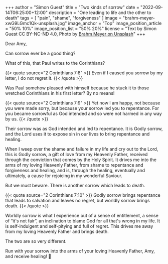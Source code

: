 +++
author = "Simon Guest"
title = "Two kinds of sorrow"
date = "2022-09-14T06:25:00+12:00"
description = "One leading to life and the other to death"
tags = [ "pain", "shame", "forgiveness" ]
image = "brahm-meyer-xwG9LGmc1Qk-unsplash.jpg"
image_anchor = "Top"
image_position_article = "50% 10%"
image_position_list = "50% 20%"
license = "Text by Simon Guest CC BY-NC-ND 4.0, Photo by [Brahm Meyer on Unsplash](https://unsplash.com/photos/xwG9LGmc1Qk)"
+++

Dear Amy,

Can sorrow ever be a good thing?

What of this, that Paul writes to the Corinthians?

{{< quote source="2 Corinthians 7:8" >}}
Even if I caused you sorrow by my letter, I do not regret it.
{{< /quote >}}

Was Paul somehow pleased with himself because he stuck it to those wretched Corinthians in his first letter? By no means!

{{< quote source="2 Corinthians 7:9" >}}
Yet now I am happy, not because you were made sorry, but because your sorrow led you to repentance. For you became sorrowful as God intended and so were not harmed in any way by us.
{{< /quote >}}

Their sorrow was as God intended and led to repentance. It is Godly sorrow, and the Lord uses it to expose sin in our lives to bring repentance and healing.

When I weep over the shame and failure in my life and cry out to the Lord, this is Godly sorrow, a gift of love from my Heavenly Father, received through the conviction that comes by the Holy Spirit. It drives me into the arms of my loving Heavenly Father, from shame to repentance and forgiveness and healing, and is, through the healing, eventually and ultimately, a cause for rejoicing in my wonderful Saviour.

But we must beware. There is another sorrow which leads to death.

{{< quote source="2 Corinthians 7:10" >}}
Godly sorrow brings repentance that leads to salvation and leaves no regret, but worldly sorrow brings death.
{{< /quote >}}

Worldly sorrow is what I experience out of a sense of entitlement, a sense of “it's not fair”, an inclination to blame God for all that's wrong in my life. It is self-indulgent and self-pitying and full of regret. This drives me away from my loving Heavenly Father and brings death.

The two are so very different.

Run with your sorrow into the arms of your loving Heavenly Father, Amy, and receive healing! 🙏
